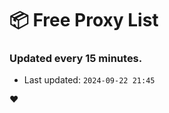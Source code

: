 # :package: Free Proxy List
### Updated every 15 minutes.

- Last updated: `2024-09-22 21:45`

:heart:
